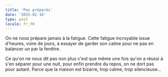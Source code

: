 ```yaml
---
title: 'Pas préparés'
date: '2015-02-10'
type: post
locale: fr_FR
---
```


On ne nous prépare jamais à la fatigue. Cette fatigue incroyable issue d'heures, voire de jours, à essayer de garder son calme pour ne pas en balancer un par la fenêtre.

Ce qu'on ne nous dit pas non plus c'est que même une fois qu'on a réussi à s'en séparer pour une nuit, pour enfin prendre du repos, on ne dort pas pour autant. Parce que la maison est bizarre, trop calme, trop silencieuse...
